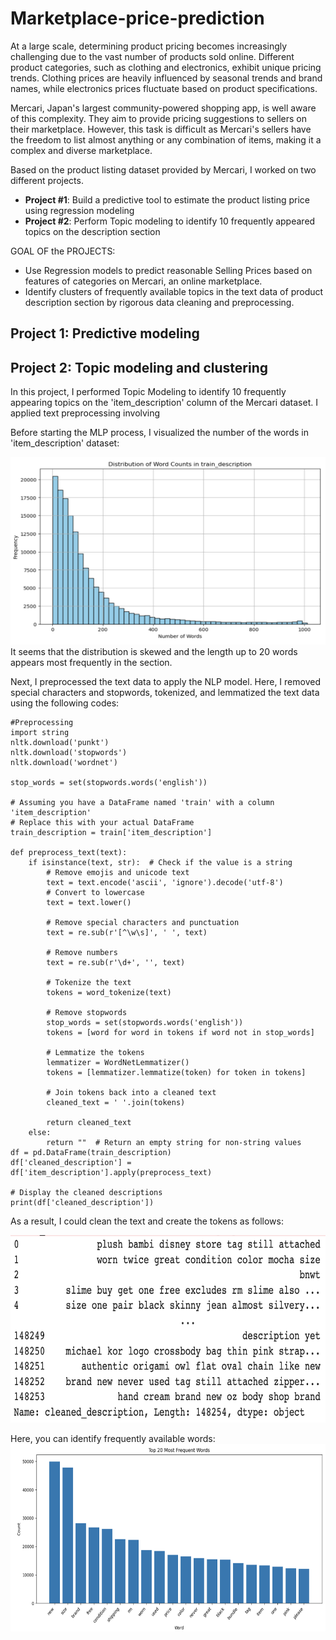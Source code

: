 # Marketplace-price-prediction
At a large scale, determining product pricing becomes increasingly challenging due to the vast number of products sold online. Different product categories, such as clothing and electronics, exhibit unique pricing trends. Clothing prices are heavily influenced by seasonal trends and brand names, while electronics prices fluctuate based on product specifications.

Mercari, Japan's largest community-powered shopping app, is well aware of this complexity. They aim to provide pricing suggestions to sellers on their marketplace. However, this task is difficult as Mercari's sellers have the freedom to list almost anything or any combination of items, making it a complex and diverse marketplace.

Based on the product listing dataset provided by Mercari, I worked on two different projects.
- **Project #1**: Build a predictive tool to estimate the product listing price using regression modeling
- **Project #2**: Perform Topic modeling to identify 10 frequently appeared topics on the description section 
  
GOAL OF the PROJECTS: 
- Use Regression models to predict reasonable Selling Prices based on features of categories on Mercari, an online marketplace.
- Identify clusters of frequently available topics in the text data of product description section by rigorous data cleaning and preprocessing.

## Project 1: Predictive modeling

## Project 2: Topic modeling and clustering
In this project, I performed Topic Modeling to identify 10 frequently appearing topics on the 'item_description' column of the Mercari dataset. I applied text preprocessing involving 

Before starting the MLP process, I visualized the number of the words in 'item_description' dataset:

<img src="images/dist_word_count.png?" width="600" height="300"/>
It seems that the distribution is skewed and the length up to 20 words appears most frequently in the section.

Next, I preprocessed the text data to apply the NLP model. Here, I removed special characters and stopwords, tokenized, and lemmatized the text data using the following codes:
```
#Preprocessing
import string
nltk.download('punkt')
nltk.download('stopwords')
nltk.download('wordnet')

stop_words = set(stopwords.words('english'))

# Assuming you have a DataFrame named 'train' with a column 'item_description'
# Replace this with your actual DataFrame
train_description = train['item_description']

def preprocess_text(text):
    if isinstance(text, str):  # Check if the value is a string
        # Remove emojis and unicode text
        text = text.encode('ascii', 'ignore').decode('utf-8')
        # Convert to lowercase
        text = text.lower()
        
        # Remove special characters and punctuation
        text = re.sub(r'[^\w\s]', ' ', text)
        
        # Remove numbers
        text = re.sub(r'\d+', '', text)
        
        # Tokenize the text
        tokens = word_tokenize(text)
        
        # Remove stopwords
        stop_words = set(stopwords.words('english'))
        tokens = [word for word in tokens if word not in stop_words]
        
        # Lemmatize the tokens
        lemmatizer = WordNetLemmatizer()
        tokens = [lemmatizer.lemmatize(token) for token in tokens]
        
        # Join tokens back into a cleaned text
        cleaned_text = ' '.join(tokens)
        
        return cleaned_text
    else:
        return ""  # Return an empty string for non-string values
df = pd.DataFrame(train_description)
df['cleaned_description'] = df['item_description'].apply(preprocess_text)

# Display the cleaned descriptions
print(df['cleaned_description'])
```
As a result, I could clean the text and create the tokens as follows:

<img src="images/cleaned_texts.png?" width="600" height="300"/>

Here, you can identify frequently available words:
<img src="images/top_20_words.png?" width="600" height="300"/>
